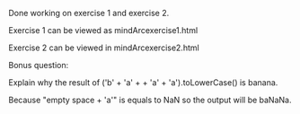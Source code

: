 Done working on exercise 1 and exercise 2.

Exercise 1 can be viewed as mindArcexercise1.html

Exercise 2 can be viewed in mindArcexercise2.html

Bonus question:

Explain why the result of ('b' + 'a' + + 'a' + 'a').toLowerCase() is banana.

Because "empty space + 'a'" is equals to NaN so the output will be baNaNa.

